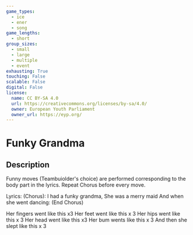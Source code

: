 ```yaml
---
game_types:
  - ice
  - ener
  - song
game_lengths:
  - short
group_sizes:
  - small
  - large
  - multiple
  - event
exhausting: True
touching: False
scalable: False
digital: False
license:
  name: CC BY-SA 4.0
  url: https://creativecommons.org/licenses/by-sa/4.0/
  owner: European Youth Parliament
  owner_url: https://eyp.org/
---
```

# Funky Grandma

## Description
Funny moves (Teambuiolder's choice) are performed corresponding to the body part in the lyrics. Repeat Chorus before every move. 

Lyrics:
(Chorus):
I had a funky grandma,
She was a merry maid
And when she went dancing: 
(End Chorus)

Her fingers went like this x3
Her feet went like this x 3
Her hips went like this x 3
Her head went like this x3
Her bum wents like this x 3
And then she slept like this x 3
